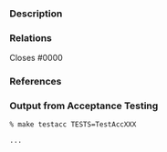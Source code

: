 <!---
See what makes a good Pull Request at: https://github.com/docker/terraform-provider-docker/blob/main/CONTRIBUTING.md#making-code-contributions/
--->
### Description
<!---
Please provide a helpful description of what change this pull request will introduce.
--->

### Relations
<!---
If your pull request fully resolves and should automatically close the linked issue, use Closes. Otherwise, use Relates.

For Example:

Relates #0000
or 
Closes #0000
--->

Closes #0000

### References
<!---
Optionally, provide any helpful references that may help the reviewer(s).
--->

### Output from Acceptance Testing
<!--
Replace TestAccXXX with a pattern that matches the tests affected by this PR.

For more information on the `-run` flag, see the `go test` documentation at https://tip.golang.org/cmd/go/#hdr-Testing_flags.
-->

```console
% make testacc TESTS=TestAccXXX

...
```
